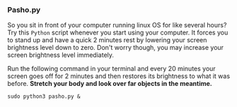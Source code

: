### Pasho.py

So you sit in front of your computer running linux OS for like several hours? Try this 
`Python` script whenever you start using your computer. It forces you to stand up and have
a quick 2 minutes rest by lowering your screen brightness level down to zero. Don't worry 
though, you may increase your screen brightness level immediately.

Run the following command in your terminal and every 20 minutes your screen goes off for 2 minutes
and then restores its brightness to what it was before.
**Stretch your body and look over far objects in the meantime.**
```
sudo python3 pasho.py &
```